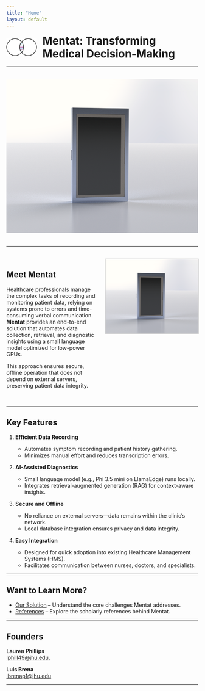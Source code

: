 ```yaml
---
title: "Home"
layout: default
---
```


<!-- Logo at the top-left -->
<div style="display: flex; align-items: center; margin-bottom: 1rem;">
  <img src="assets/images/logo.png" alt="Mentat Logo" style="max-width: 80px; margin-right: 15px;">
  <h1 style="margin: 0;">Mentat: Transforming Medical Decision-Making</h1>
</div>

---

<!-- Hero image placeholder below the header -->
<div style="text-align: center; margin: 2rem 0;">
  <img src="assets/images/mentat_device_render.png" alt="Mentat Image" style="max-width: 100%;">
</div>

---

<!-- Intro + Image side by side -->
<div style="display: flex; align-items: flex-start; margin: 2rem 0;">
  <div style="flex: 1; margin-right: 1rem;">
    <h2>Meet Mentat</h2>
    <p>
      Healthcare professionals manage the complex tasks of recording 
      and monitoring patient data, relying on systems prone to errors 
      and time-consuming verbal communication. <strong>Mentat</strong> 
      provides an end-to-end solution that automates data collection, 
      retrieval, and diagnostic insights using a small language model 
      optimized for low-power GPUs.
    </p>
    <p>
      This approach ensures secure, offline operation that does not depend 
      on external servers, preserving patient data integrity.
    </p>
  </div>
  
  <div style="flex: 1;">
    <img src="assets/images/mentat_device_render.png" 
         alt="Mentat Device Render" 
         style="max-width: 100%; height: auto; border: 1px solid #ccc;">
  </div>
</div>

---

## Key Features

1. **Efficient Data Recording**  
   - Automates symptom recording and patient history gathering.  
   - Minimizes manual effort and reduces transcription errors.

2. **AI-Assisted Diagnostics**  
   - Small language model (e.g., Phi 3.5 mini on LlamaEdge) runs locally.  
   - Integrates retrieval-augmented generation (RAG) for context-aware insights.

3. **Secure and Offline**  
   - No reliance on external servers—data remains within the clinic’s network.  
   - Local database integration ensures privacy and data integrity.

4. **Easy Integration**  
   - Designed for quick adoption into existing Healthcare Management Systems (HMS).  
   - Facilitates communication between nurses, doctors, and specialists.

---

## Want to Learn More?

- [Our Solution](about.md) – Understand the core challenges Mentat addresses.
- [References](references.md) – Explore the scholarly references behind Mentat.

---

## Founders

**Lauren Phillips**  
[lphill49@jhu.edu](mailto:lphill49@jhu.edu), 

**Luis Brena**  
[lbrenap1@jhu.edu](mailto:lbrenap1@jhu.edu)

---
